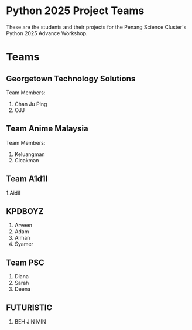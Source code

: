 # Python 2025 Project Teams

These are the students and their projects for the Penang Science Cluster's Python 2025 Advance Workshop.

# Teams

## Georgetown Technology Solutions

Team Members: 

1. Chan Ju Ping
2. OJJ

## Team Anime Malaysia

Team Members:

1. Keluangman
2. Cicakman
   
## Team A1d1l

1.Aidil

## KPDBOYZ

1. Arveen
2. Adam
3. Aiman
4. Syamer

## Team PSC

1. Diana
2. Sarah
3. Deena

## FUTURISTIC

1. BEH JIN MIN
